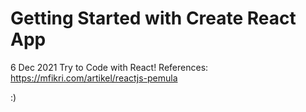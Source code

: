 # Getting Started with Create React App
6 Dec 2021
Try to Code with React!
References:
https://mfikri.com/artikel/reactjs-pemula

:)